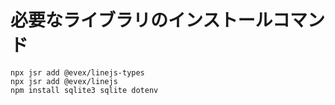 # 必要なライブラリのインストールコマンド

```
npx jsr add @evex/linejs-types
npx jsr add @evex/linejs
npm install sqlite3 sqlite dotenv
```